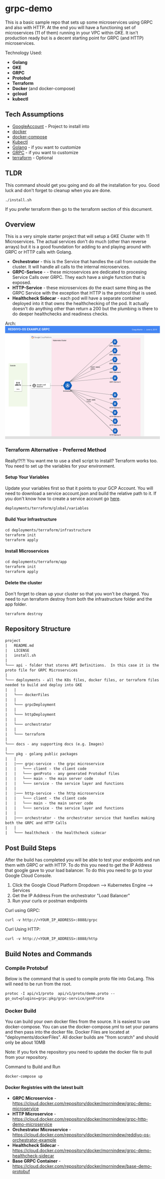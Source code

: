# grpc-demo
This is a basic sample repo that sets up some microservices using GRPC and also with HTTP.  At the end you will have a functioning set of microservices (11 of them) running in your VPC within GKE.  It isn't production ready but is a decent starting point for GRPC (and HTTP) microservices.

Technology Used:
*  **Golang**
*  **GKE**
*  **GRPC**
*  **Protobuf**
*  **Terraform**
*  **Docker** (and docker-compose)
*  **gcloud**
*  **kubectl**

## Tech Assumptions

* [GoogleAccount](https://cloud.google.com/billing/docs/how-to/manage-billing-account) - Project to install into
* [docker](https://docs.docker.com/v17.12/install/)
* [docker-compose](https://docs.docker.com/compose/install/)
* [Kubectl](https://kubernetes.io/docs/tasks/tools/install-kubectl/)
* [Golang](https://golang.org/doc/install) - if you want to customize
* [GRPC](https://grpc.io/docs/quickstart/go/) - if you want to customize
* [terraform](https://learn.hashicorp.com/terraform/getting-started/install.html) - Optional


## TLDR

This command should get you going and do all the installation for you.  Good luck and don't forget to cleanup when you are done.

```
./install.sh
```

If you prefer terraform then go to the terraform section of this document.

## Overview

This is a very simple starter project that will setup a GKE Cluster with 11 Microservices.  The actual services don't do much (other than reverse arrays) but it is a good foundation for adding to and playing around with GRPC or HTTP calls with Golang.

* **Orchestrator** - this is the Service that handles the call from outside the cluster.   It will handle all calls to the internal microservices.
* **GRPC-Serivce** - - these microservices are dedicated to procesing Service Calls over GRPC.  They each have a single function that is exposed.
* **HTTP-Service** - these microservices do the exact same thing as the GRPC Service with the exception that HTTP is the protocol that is used.
* **Healthcheck Sidecar** - each pod will have a separate container deployed into it that owns the healthchecking of the pod.   It actually doesn't do anything other than return a 200 but the plumbing is there to do deeper healthchecks and readiness checks.

Arch:
![Alt text](docs/images/Reddiyo-OS_Example_GRPC.png?raw=true "Reddiyo-GRPC Arch")

### Terraform Alternative - Preferred Method

Really!?!?!   You want me to use a shell script to install?  Terraform works too.  You need to set up the variables for your environment.

#### Setup Your Variables

Update your variables first so that it points to your GCP Account.  You will need to download a service account.json and build the relative path to it.  If you don't know how to create a service account go [here](https://cloud.google.com/iam/docs/creating-managing-service-account-keys).

```
deployments/terraform/global/variables
```

#### Build Your Infrastructure

```
cd deployments/terraform/infrastructure
terraform init
terraform apply 
```

#### Install Microservices

```
cd deployments/terraform/app
terraform init
terraform apply
```

#### Delete the cluster

Don't forget to clean up your cluster so that you won't be charged.  You need to run terraform destroy from both the infrastructure folder and the app folder.
 ```
 terraform destroy
 ```


## Repository Structure

```
project
|   README.md
|   LICENSE
|   install.sh
|
└─── api - folder that stores API Definitions.  In this case it is the proto file for GRPC Microservices
|
└─── deployments - all the K8s files, docker files, or terraform files needed to build and deploy into GKE
|   |
|   └─── dockerFiles 
|   |
|   └─── grpcDeployment 
|   |
|   └─── httpDeployment 
|   |
|   └─── orchestrator
|   |
|   └─── terraform  
|
└─── docs - any supporting docs (e.g. Images)
|
└─── pkg - golang public packages
|   |
|   |─── grpc-service - the grpc microservice
|   |   └─── client - the client code
|   |   └─── genProto - any generated Protobuf files
|   |   └─── main - the main server code
|   |   └─── service - the service layer and functions
|   |
|   |─── http-service - the http microservice
|   |   └─── client - the client code
|   |   └─── main - the main server code
|   |   └─── service - the service layer and functions
|   |
|   |─── orchestrator - the orchestrator service that handles making both the GRPC and HTTP Calls
|   |
|   └─── healthcheck - the healthcheck sidecar
```

## Post Build Steps

After the build has completed you will be able to test your endpoints and run them with GRPC or with HTTP.  To do this you need to get the IP Address that google gave to your load balancer.   To do this you need to go to your Google Cloud Console.

1.  Click the Google Cloud Platform Dropdown --> Kubernetes Engine --> Services  
2.  Get the IP Address From the orchestrator "Load Balancer"
3.  Run your curls or postman endpoints

Curl using GRPC:
```
curl -v http://<YOUR_IP_ADDRESS>:8888/grpc
```

Curl Using HTTP:
```
curl -v http://<YOUR_IP_ADDRESS>:8888/http
```

## Build Notes and Commands

### Compile Protobuf

Below is the command that is used to compile proto file into GoLang.  This will need to be run from the root.

```
protoc -I api/v1/proto  api/v1/proto/demo.proto --go_out=plugins=grpc:pkg/grpc-service/genProto
```

### Docker Build

You can build your own docker files from the source.   It is easiest to use docker-compose.  You can use the docker-compose.yml to set your params and then pass into the docker file.  Docker Files are located at "deployments/dockerFiles".  All docker builds are "from scratch" and should only be about 10MB


Note: If you fork the repository you need to update the docker file to pull from your repository.


Command to Build and Run
```
docker-compose up
```

#### Docker Registries with the latest built

* **GRPC Microservice** - https://cloud.docker.com/repository/docker/mornindew/grpc-demo-microservice
* **HTTP Microservice** - https://cloud.docker.com/repository/docker/mornindew/grpc-http-demo-microservice
* **Orchestrator Microservice** - https://cloud.docker.com/repository/docker/mornindew/reddiyo-os-orchestrator-example
* **Healthcheck Sidecar** - https://cloud.docker.com/repository/docker/mornindew/grpc-demo-healthcheck-sidecar
* **Base GRPC Container** - https://cloud.docker.com/repository/docker/mornindew/base-demo-protobuf